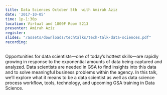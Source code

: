 ```yaml
---
title: Data Sciences October 5th  with Amirah Aziz
date: '2017-10-05'
time: 1p-1:30p
location: Virtual and 1800F Room 5213
presenter: Amirah Aziz
register:
slides: "/assets/downloads/techtalks/tech-talk-data-sciences.pdf"
recording:
---
```


Opportunities for data scientists—one of today’s hottest skills—are rapidly growing in response to the exponential amounts of data being captured and analyzed. Data scientists are needed in GSA to find insights into this data and to solve meaningful business problems within the agency. In this talk, we’ll explore what it means to be a data scientist as well as data science process workflow, tools, technology, and upcoming GSA training in Data Science.
